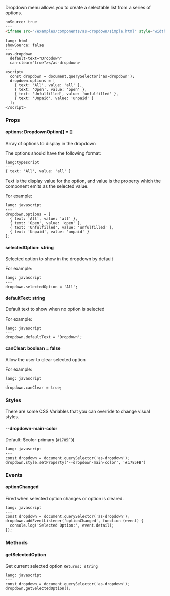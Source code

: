 Dropdown menu allows you to create a selectable list from a series of options.


```html
noSource: true
---
<iframe src="/examples/components/as-dropdown/simple.html" style="width: 100%; height: 215px;">
```

```code
lang: html
showSource: false
---
<as-dropdown
  default-text="Dropdown"
  can-clear="true"></as-dropdown>

<script>
  const dropdown = document.querySelector('as-dropdown');
  dropdown.options = [
    { text: 'All', value: 'all' },
    { text: 'Open', value: 'open' },
    { text: 'Unfulfilled', value: 'unfulfilled' },
    { text: 'Unpaid', value: 'unpaid' }
  ];
</script>
```

### Props

#### **options**: DropdownOption[] = []
Array of options to display in the dropdown

The options should have the following format:
```code
lang:typescript
---
{ text: 'All', value: 'all' }
```

Text is the display value for the option, and value is the property which the component emits as the selected value.

For example:

```code
lang: javascript
---
dropdown.options = [
  { text: 'All', value: 'all' },
  { text: 'Open', value: 'open' },
  { text: 'Unfulfilled', value: 'unfulfilled' },
  { text: 'Unpaid', value: 'unpaid' }
];
```

#### **selectedOption**: string
Selected option to show in the dropdown by default

For example:

```code
lang: javascript
---
dropdown.selectedOption = 'All';
```

#### **defaultText**: string
Default text to show when no option is selected

For example:

```code
lang: javascript
---
dropdown.defaultText = 'Dropdown';
```

#### **canClear**: boolean = false
Allow the user to clear selected option

For example:

```code
lang: javascript
---
dropdown.canClear = true;
```

### Styles
There are some CSS Variables that you can override to change visual styles.

#### **--dropdown-main-color**
Default: $color-primary (`#1785FB`)

```code
lang: javascript
---
const dropdown = document.querySelector('as-dropdown');
dropdown.style.setProperty('--dropdown-main-color', '#1785FB')
```


### Events

#### **optionChanged**
Fired when selected option changes or option is cleared.

```code
lang: javascript
---
const dropdown = document.querySelector('as-dropdown');
dropdown.addEventListener('optionChanged', function (event) {
  console.log('Selected Option:', event.detail);
});
```

### Methods

#### **getSelectedOption**
Get current selected option
`Returns: string`

```code
lang: javascript
---
const dropdown = document.querySelector('as-dropdown');
dropdown.getSelectedOption();
```
